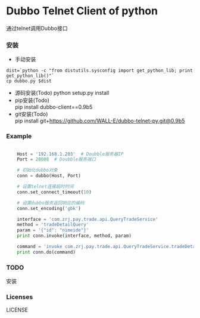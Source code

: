 Dubbo Telnet Client of python
=====================================  
通过telnet调用Dubbo接口


### 安装
*  手动安装

```shell
dist=`python -c "from distutils.sysconfig import get_python_lib; print get_python_lib()"`
cp dubbo.py $dist
```

*  源码安装(Todo) 
python setup.py install
*  pip安装(Todo)  
pip install dubbo-client==0.9b5
*  git安装(Todo)  
pip install git+https://github.com/WALL-E/dubbo-telnet-py.git@0.9b5

### Example

```python

    Host = '192.168.1.203'  # Doubble服务器IP
    Port = 28008  # Doubble服务端口

    # 初始化dubbo对象
    conn = dubbo(Host, Port)

    # 设置telnet连接超时时间
    conn.set_connect_timeout(10)

    # 设置dubbo服务返回响应的编码
    conn.set_encoding('gbk')

    interface = 'com.zrj.pay.trade.api.QueryTradeService'
    method = 'tradeDetailQuery'
    param = '{"id": "nimeide"}'
    print conn.invoke(interface, method, param)

    command = 'invoke com.zrj.pay.trade.api.QueryTradeService.tradeDetailQuery({"id":"nimeide"})'
    print conn.do(command)
```

### TODO
安装

### Licenses
LICENSE   
